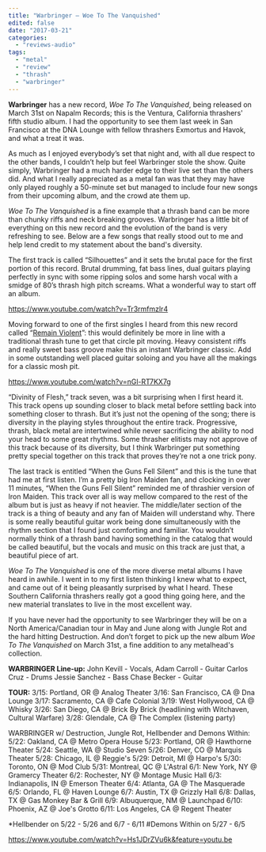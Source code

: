 ```yaml
---
title: "Warbringer – Woe To The Vanquished"
edited: false
date: "2017-03-21"
categories:
  - "reviews-audio"
tags:
  - "metal"
  - "review"
  - "thrash"
  - "warbringer"
---
```


**Warbringer** has a new record, _Woe To The Vanquished_, being released on March 31st on Napalm Records; this is the Ventura, California thrashers' fifth studio album. I had the opportunity to see them last week in San Francisco at the DNA Lounge with fellow thrashers Exmortus and Havok, and what a treat it was.

As much as I enjoyed everybody’s set that night and, with all due respect to the other bands, I couldn’t help but feel Warbringer stole the show. Quite simply, Warbringer had a much harder edge to their live set than the others did. And what I really appreciated as a metal fan was that they may have only played roughly a 50-minute set but managed to include four new songs from their upcoming album, and the crowd ate them up.

_Woe To The Vanquished_ is a fine example that a thrash band can be more than chunky riffs and neck breaking grooves. Warbringer has a little bit of everything on this new record and the evolution of the band is very refreshing to see. Below are a few songs that really stood out to me and help lend credit to my statement about the band's diversity.

The first track is called “Silhouettes” and it sets the brutal pace for the first portion of this record. Brutal drumming, fat bass lines, dual guitars playing perfectly in sync with some ripping solos and some harsh vocal with a smidge of 80’s thrash high pitch screams. What a wonderful way to start off an album.

https://www.youtube.com/watch?v=Tr3rmfmzlr4

Moving forward to one of the first singles I heard from this new record called “[Remain Violent](http://r20.rs6.net/tn.jsp?f=001f5i8zKBEoFEbsTqLQaP80shb6l4wZs45n1H3dHMIUpwc4XsyXbsMRWN5IKdQN_H66QYnT8B5rKReUyUTgs_XavXw9tWO973WoQwendaRuyHUk-i4iuVeYoDNBJPw4bKHegCgbOKszppKFC6T5lf7LhFWNlQnwbY1TnNj8mn5CYXUQWncc4cdRw==&c=MQqySuS9n4mToTX58KgIV51Smi-V0PiWaCgm31hlQXYkPALDbMjUCw==&ch=mZwRHUektv6IJEqTlkomXAnopt81Hx349o5OudeTrKkxsgEZI5xIqQ==)”: this would definitely be more in line with a traditional thrash tune to get that circle pit moving. Heavy consistent riffs and really sweet bass groove make this an instant Warbringer classic. Add in some outstanding well placed guitar soloing and you have all the makings for a classic mosh pit.

https://www.youtube.com/watch?v=nGl-RT7KX7g

“Divinity of Flesh,” track seven, was a bit surprising when I first heard it. This track opens up sounding closer to black metal before settling back into something closer to thrash. But it’s just not the opening of the song; there is diversity in the playing styles throughout the entire track. Progressive, thrash, black metal are intertwined while never sacrificing the ability to nod your head to some great rhythms. Some thrasher elitists may not approve of this track because of its diversity, but I think Warbringer put something pretty special together on this track that proves they’re not a one trick pony.

The last track is entitled “When the Guns Fell Silent” and this is the tune that had me at first listen. I’m a pretty big Iron Maiden fan, and clocking in over 11 minutes, “When the Guns Fell Silent” reminded me of thrashier version of Iron Maiden. This track over all is way mellow compared to the rest of the album but is just as heavy if not heavier. The middle/later section of the track is a thing of beauty and any fan of Maiden will understand why. There is some really beautiful guitar work being done simultaneously with the rhythm section that I found just comforting and familiar. You wouldn’t normally think of a thrash band having something in the catalog that would be called beautiful, but the vocals and music on this track are just that, a beautiful piece of art.

_Woe To The Vanquished_ is one of the more diverse metal albums I have heard in awhile. I went in to my first listen thinking I knew what to expect, and came out of it being pleasantly surprised by what I heard. These Southern California thrashers really got a good thing going here, and the new material translates to live in the most excellent way.

If you have never had the opportunity to see Warbringer they will be on a North America/Canadian tour in May and June along with Jungle Rot and the hard hitting Destruction. And don’t forget to pick up the new album _Woe To The Vanquished_ on March 31st, a fine addition to any metalhead's collection.

**WARBRINGER Line-up:** John Kevill - Vocals, Adam Carroll - Guitar Carlos Cruz - Drums Jessie Sanchez - Bass Chase Becker - Guitar

**TOUR:** 3/15: Portland, OR @ Analog Theater 3/16: San Francisco, CA @ Dna Lounge 3/17: Sacramento, CA @ Cafe Colonial 3/19: West Hollywood, CA @ Whisky 3/26: San Diego, CA @ Brick By Brick (headlining with Witchaven, Cultural Warfare) 3/28: Glendale, CA @ The Complex (listening party)

WARBRINGER w/ Destruction, Jungle Rot, Hellbender and Demons Within: 5/22: Oakland, CA @ Metro Opera House 5/23: Portland, OR @ Hawthorne Theater 5/24: Seattle, WA @ Studio Seven 5/26: Denver, CO @ Marquis Theater 5/28: Chicago, IL @ Reggie's 5/29: Detroit, MI @ Harpo's 5/30: Toronto, ON @ Mod Club 5/31: Montreal, QC @ L'Astral 6/1: New York, NY @ Gramercy Theater 6/2: Rochester, NY @ Montage Music Hall 6/3: Indianapolis, IN @ Emerson Theater 6/4: Atlanta, GA @ The Masquerade 6/5: Orlando, FL @ Haven Lounge 6/7: Austin, TX @ Grizzly Hall 6/8: Dallas, TX @ Gas Monkey Bar & Grill 6/9: Albuquerque, NM @ Launchpad 6/10: Phoenix, AZ @ Joe's Grotto 6/11: Los Angeles, CA @ Regent Theater

\*Hellbender on 5/22 - 5/26 and 6/7 - 6/11 #Demons Within on 5/27 - 6/5

https://www.youtube.com/watch?v=Hs1JDrZVu6k&feature=youtu.be
